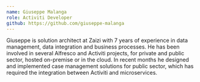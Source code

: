 ```yaml
--- 
name: Giuseppe Malanga
role: Activiti Developer
github: https://github.com/giuseppe-malanga
---
```


Giuseppe is solution architect at Zaizi with 7 years of experience in data management, data integration and business processes. He has been involved in several Alfresco and Activiti projects, for private and public sector, hosted on-premise or in the cloud. In recent months he designed and implemented case management solutions for public sector, which has required the integration between Activiti and microservices.
